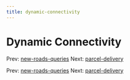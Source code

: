 ```yaml
---
title: dynamic-connectivity
---
```




# Dynamic Connectivity

Prev: [new-roads-queries](new-roads-queries.md)
Next: [parcel-delivery](parcel-delivery.md)

Prev: [new-roads-queries](new-roads-queries.md)
Next: [parcel-delivery](parcel-delivery.md)

